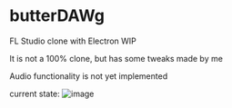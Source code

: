 # butterDAWg
 FL Studio clone with Electron WIP
 
 It is not a 100% clone, but has some tweaks made by me
 
 Audio functionality is not yet implemented
 
 
current state:
![image](https://user-images.githubusercontent.com/64578396/178067986-6e06db41-a3b2-4854-9871-685442ee5db8.png)

